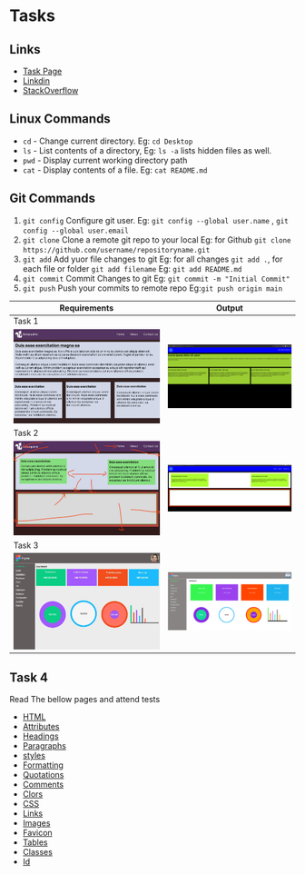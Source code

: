 # Tasks

## Links

- [Task Page](https://abdulhakeemkzm.github.io/learning/)
- [Linkdin](https://www.linkedin.com/in/abdulhakeem-kzm-65a27b167)
- [StackOverflow](https://stackoverflow.com/users/21194104/abdul-hakeem-kzm)

## Linux Commands

- `cd` - Change current directory. Eg: `cd Desktop`
- `ls` - List contents of a directory, Eg: `ls -a` lists hidden files as well.
- `pwd` - Display current working directory path
- `cat` - Display contents of a file. Eg: `cat README.md`

## Git Commands

1. `git config` Configure git user. Eg: `git config --global user.name` ,
   `git config --global user.email`
2. `git clone` Clone a remote git repo to your local Eg: for Github `git clone https://github.com/username/repositoryname.git`
3. `git add` Add yuor file changes to git Eg: for all changes `git add .`, for each file or folder `git add filename` Eg: `git add README.md`
4. `git commit` Commit Changes to git Eg: `git commit -m "Initial Commit"`
5. `git push` Push your commits to remote repo Eg:`git push origin main`

<!--### setup GitHub SSH keys on ubuntu

1. `cd ~/.ssh`   go to ssh folder
2. `ssh-keygen -o -t rsa -C "email"` to create SSH keys -->

| Requirements                        | Output                                 |
| ----------------------------------- | -------------------------------------- |
| Task 1                              |                                        |
| ![Task 1](task-1/images/task1.jpeg) | ![Task 1](task-1/images/task1out.png)  |
| Task 2                              |                                        |
| ![Task 2](task-2/images/task2.jpeg) | ![Task 2](task-2/images/task2out.jpeg) |
| Task 3                              |                                        |
| ![TAsk 3](task-3/images/task3.jpeg) | ![TAsk 3](task-3/images/task3out.png)  |

## Task 4

Read The bellow pages and attend tests

- [HTML](https://www.w3schools.com/html/default.asp)
- [Attributes](https://www.w3schools.com/html/html_attributes.asp)
- [Headings](https://www.w3schools.com/html/html_headings.asp)
- [Paragraphs](https://www.w3schools.com/html/html_paragraphs.asp)
- [styles](https://www.w3schools.com/html/html_styles.asp)
- [Formatting](https://www.w3schools.com/html/html_formatting.asp)
- [Quotations](https://www.w3schools.com/html/html_quotation_elements.asp)
- [Comments](https://www.w3schools.com/html/html_comments.asp)
- [Clors](https://www.w3schools.com/html/html_comments.asp)
- [CSS](https://www.w3schools.com/html/html_css.asp)
- [Links](https://www.w3schools.com/html/html_links.asp)
- [Images](https://www.w3schools.com/html/html_images.asp)
- [Favicon](https://www.w3schools.com/html/html_favicon.asp)
- [Tables](https://www.w3schools.com/html/html_tables.asp)
- [Classes](https://www.w3schools.com/html/html_classes.asp)
- [Id](https://www.w3schools.com/html/html_id.asp)
